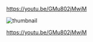 https://youtu.be/GMu802jMwjM

![thumbnail](https://user-images.githubusercontent.com/67495678/221049114-cc67c5db-7af3-45bb-a690-a16bfe6bbf86.png)

https://youtu.be/GMu802jMwjM
